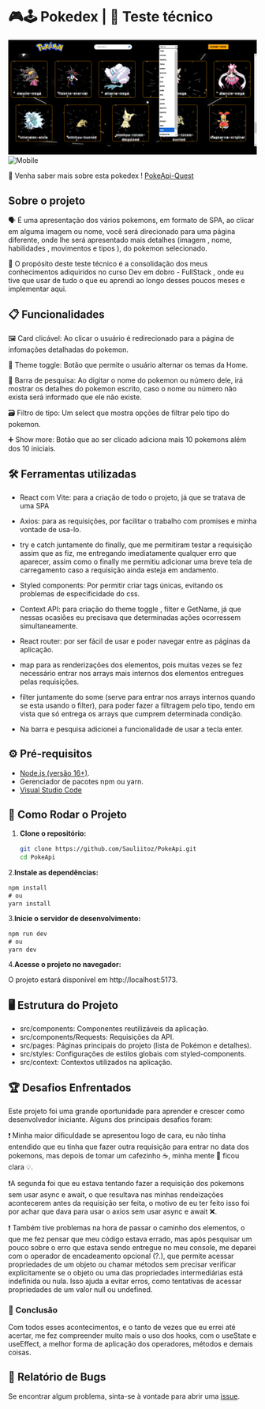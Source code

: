 # 🎮🕹️ Pokedex | 📰 Teste técnico

<img src="./src/img/desktop.png" alt="Desktop"/>
<img src="./src/img/mobile.gif" alt="Mobile"/>

👀 Venha saber mais sobre esta pokedex !
[PokeApi-Quest]([bit.ly/41x9mJX](https://pokedex-gy0r8e308-tcdesenvolvedorwebs-projects.vercel.app/))

## Sobre o projeto

🗣️ É uma apresentação dos vários pokemons, em formato de SPA, ao clicar em alguma imagem ou nome, você será direcionado para uma página diferente, onde lhe será apresentado mais detalhes (imagem , nome, habilidades , movimentos e tipos ), do pokemon selecionado.

🤔 O propósito deste teste técnico é a consolidação dos meus conhecimentos adiquiridos no curso Dev em dobro - FullStack , onde eu tive que usar de tudo o que eu aprendi ao longo desses poucos meses e implementar aqui.

## 📋 Funcionalidades

🖼️ Card clicável: Ao clicar o usuário é redirecionado para a página de infomações detalhadas do pokemon.

🎨 Theme toggle: Botão que permite o usuário alternar os temas da Home.

🔎 Barra de pesquisa: Ao digitar o nome do pokemon ou número dele, irá mostrar os detalhes do pokemon escrito, caso o nome ou número não exista será informado que ele não existe.

🗃️ Filtro de tipo: Um select que mostra opções de filtrar pelo tipo do pokemon.

➕ Show more: Botão que ao ser clicado adiciona mais 10 pokemons além dos 10 iniciais.

## 🛠️ Ferramentas utilizadas

- React com Vite: para a criação de todo o projeto, já que se tratava de uma SPA

- Axios: para as requisições, por facilitar o trabalho com promises e minha vontade de usa-lo.

- try e catch juntamente do finally, que me permitiram testar a requisição assim que as fiz, me entregando imediatamente qualquer erro que aparecer, assim como o finally me permitiu adicionar uma breve tela de carregamento caso a requisição ainda esteja em andamento.

- Styled components: Por permitir criar tags únicas, evitando os problemas de especificidade do css.

- Context API: para criação do theme toggle , filter e GetName, já que nessas ocasiões eu precisava que determinadas ações ocorressem simultaneamente.

- React router: por ser fácil de usar e poder navegar entre as páginas da aplicação.

- map para as renderizações dos elementos, pois muitas vezes se fez necessário entrar nos arrays mais internos dos elementos entregues pelas requisições.

- filter juntamente do some (serve para entrar nos arrays internos quando se esta usando o filter), para poder fazer a filtragem pelo tipo, tendo em vista que só entrega os arrays que cumprem determinada condição.

- Na barra e pesquisa adicionei a funcionalidade de usar a tecla enter.

## ⚙️ Pré-requisitos

- [Node.js (versão 16+)](https://nodejs.org/pt/download).
- Gerenciador de pacotes npm ou yarn.
- [Visual Studio Code](https://code.visualstudio.com/download)

## 🚀 Como Rodar o Projeto 

1. **Clone o repositório:**  

     ```bash 
    git clone https://github.com/Sauliitoz/PokeApi.git  
   cd PokeApi  
2.**Instale as dependências:**

    npm install  
    # ou  
    yarn install  
    
3.**Inicie o servidor de desenvolvimento:**

    npm run dev  
    # ou  
    yarn dev  
    
4.**Acesse o projeto no navegador:**

O projeto estará disponível em http://localhost:5173.

## 🖥️ Estrutura do Projeto

- src/components: Componentes reutilizáveis da aplicação.
- src/components/Requests: Requisições da API.
- src/pages: Páginas principais do projeto (lista de Pokémon e detalhes).
- src/styles: Configurações de estilos globais com styled-components.
- src/context: Contextos utilizados na aplicação.

## 🏆 Desafios Enfrentados
Este projeto foi uma grande oportunidade para aprender e crescer como desenvolvedor iniciante. Alguns dos principais desafios foram:

❗ Minha maior dificuldade se apresentou logo de cara, eu não tinha entendido que eu tinha que fazer outra requisição para entrar no data dos pokemons, mas depois de tomar um cafezinho ☕, minha mente 🧠 ficou clara 💡.

❗A segunda foi que eu estava tentando fazer a requisição dos pokemons sem usar async e await, o que resultava nas minhas rendeizações acontecerem antes da requisição ser feita, o motivo de eu ter feito isso foi por achar que dava para usar o axios sem usar async e await ❌.


❗ Também tive problemas na hora de passar o caminho dos elementos, o que me fez pensar que meu código estava errado, mas após pesquisar um pouco sobre o erro que estava sendo entregue no meu console, me deparei com o operador de encadeamento opcional (?.), que permite acessar propriedades de um objeto ou chamar métodos sem precisar verificar explicitamente se o objeto ou uma das propriedades intermediárias está indefinida ou nula. Isso ajuda a evitar erros, como tentativas de acessar propriedades de um valor null ou undefined.

### 🍷 Conclusão

Com todos esses acontecimentos, e o tanto de vezes que eu errei até acertar, me fez compreender muito mais o uso dos hooks, com o useState e useEffect, a melhor forma de aplicação dos operadores, métodos e demais coisas.

## 🐛 Relatório de Bugs
Se encontrar algum problema, sinta-se à vontade para abrir uma [issue](https://github.com/TCdesenvolvedorWeb/Pokedex/issues).
